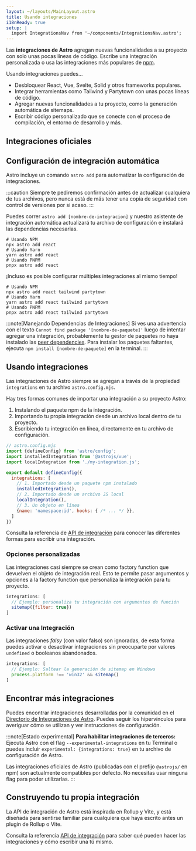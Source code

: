 ```yaml
---
layout: ~/layouts/MainLayout.astro
title: Usando integraciones
i18nReady: true
setup: |
  import IntegrationsNav from '~/components/IntegrationsNav.astro';
---
```


Las **integraciones de Astro** agregan nuevas funcionalidades a su proyecto con solo unas pocas líneas de código. Escribe una integración personalizada o usa las integraciones más populares de [npm](https://www.npmjs.com/search?q=keywords%3Aastro-component&ranking=popularity).

Usando integraciones puedes...

- Desbloquear React, Vue, Svelte, Solid y otros frameworks populares.
- Integrar herramientas como Tailwind y Partytown con unas pocas líneas de código.
- Agregar nuevas funcionalidades a tu proyecto, como la generación automática de sitemaps.
- Escribir código personalizado que se conecte con el proceso de compilación, el entorno de desarrollo y más.

## Integraciones oficiales

<IntegrationsNav />

## Configuración de integración automática

Astro incluye un comando `astro add` para automatizar la configuración de integraciones.

:::caution
Siempre te pediremos confirmación antes de actualizar cualquiera de tus archivos, pero nunca está de más tener una copia de seguridad con control de versiones por si acaso.
:::

Puedes correr `astro add [nombre-de-integracion]` y nuestro asistente de integración automática actualizará tu archivo de configuración e instalará las dependencias necesarias.

```shell
# Usando NPM
npx astro add react
# Usando Yarn
yarn astro add react
# Usando PNPM
pnpx astro add react
```

¡Incluso es posible configurar múltiples integraciones al mismo tiempo!

```shell
# Usando NPM
npx astro add react tailwind partytown
# Usando Yarn
yarn astro add react tailwind partytown
# Usando PNPM
pnpx astro add react tailwind partytown
```

:::note[Manejando Dependencias de Integraciones]
Si ves una advertencia con el texto `Cannot find package '[nombre-de-paquete]'` luego de intentar agregar una integración, probablemente tu gestor de paquetes no haya instalado las [peer dependencies](https://nodejs.org/en/blog/npm/peer-dependencies/). Para instalar los paquetes faltantes, ejecuta `npm install [nombre-de-paquete]` en la terminal.
:::

## Usando integraciones

Las integraciones de Astro siempre se agregan a través de la propiedad `integrations` en tu archivo `astro.config.mjs`.

Hay tres formas comunes de importar una integración a su proyecto Astro:
1. Instalando el paquete npm de la integración.
2. Importando tu propia integración desde un archivo local dentro de tu proyecto.
3. Escribiendo tu integración en línea, directamente en tu archivo de configuración.

```js
// astro.config.mjs
import {defineConfig} from 'astro/config';
import installedIntegration from '@astrojs/vue';
import localIntegration from './my-integration.js';

export default defineConfig({
  integrations: [
    // 1. Importado desde un paquete npm instalado
    installedIntegration(),
    // 2. Importado desde un archivo JS local
    localIntegration(),
    // 3. Un objeto en línea
    {name: 'namespace:id', hooks: { /* ... */ }},
  ]
})
```

Consulta la referencia de [API de integración](/es/reference/integrations-reference/) para conocer las diferentes formas para escribir una integración.

### Opciones personalizadas

Las integraciones casi siempre se crean como factory function que devuelven el objeto de integración real. Esto te permite pasar argumentos y opciones a la factory function que personaliza la integración para tu proyecto.

```js
integrations: [
  // Ejemplo: personaliza tu integración con argumentos de función
  sitemap({filter: true})
]
```

### Activar una Integración

Las integraciones _falsy_ (con valor falso) son ignoradas, de esta forma puedes activar o desactivar integraciones sin preocuparte por valores `undefined` o booleanos abandonados.

```js
integrations: [
  // Ejemplo: Saltear la generación de sitemap en Windows
  process.platform !== 'win32' && sitemap()
]
```

## Encontrar más integraciones

Puedes encontrar integraciones desarrolladas por la comunidad en el [Directorio de Integraciones de Astro](https://astro.build/integrations/). Puedes seguir los hipervínculos para averiguar cómo se utilizan y ver instrucciones de configuración.

:::note[Estado experimental]
**Para habilitar integraciones de terceros:** Ejecuta Astro con el flag `--experimental-integrations` en tu Terminal o puedes incluir `experimental: {integrations: true}` en tu archivo de configuración de Astro.

Las integraciones oficiales de Astro (publicadas con el prefijo `@astrojs/` en npm) son actualmente compatibles por defecto. No necesitas usar ninguna flag para poder utilizarlas.
:::


## Construyendo tu propia integración

La API de integración de Astro está inspirada en Rollup y Vite, y está diseñada para sentirse familiar para cualquiera que haya escrito antes un plugin de Rollup o Vite.

Consulta la referencia [API de integración](/es/reference/integrations-reference/) para saber qué pueden hacer las integraciones y cómo escribir una tú mismo.
